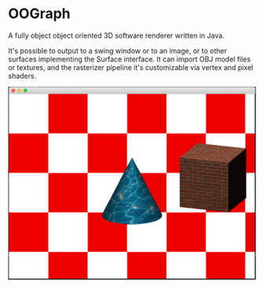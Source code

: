 # OOGraph
A fully object object oriented 3D software renderer written in Java.

It's possible to output to a swing window or to an image, or to other surfaces implementing the Surface interface.
It can import OBJ model files or textures, and the rasterizer pipeline it's customizable via vertex and pixel shaders.

![example](img.png)